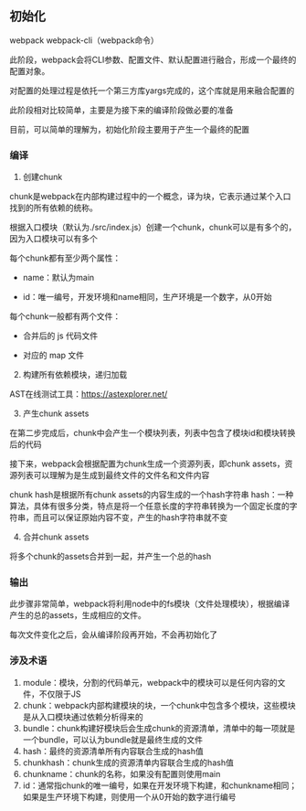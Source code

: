 ## 初始化

webpack webpack-cli（webpack命令）

此阶段，webpack会将CLI参数、配置文件、默认配置进行融合，形成一个最终的配置对象。

对配置的处理过程是依托一个第三方库yargs完成的，这个库就是用来融合配置的

此阶段相对比较简单，主要是为接下来的编译阶段做必要的准备

目前，可以简单的理解为，初始化阶段主要用于产生一个最终的配置

### 编译

1. 创建chunk

chunk是webpack在内部构建过程中的一个概念，译为块，它表示通过某个入口找到的所有依赖的统称。

根据入口模块（默认为./src/index.js）创建一个chunk，chunk可以是有多个的，因为入口模块可以有多个

每个chunk都有至少两个属性：

 - name：默认为main
  
 - id：唯一编号，开发环境和name相同，生产环境是一个数字，从0开始

每个chunk一般都有两个文件：

 - 合并后的 js 代码文件
  
 - 对应的 map 文件


2. 构建所有依赖模块，递归加载

AST在线测试工具：https://astexplorer.net/

3. 产生chunk assets

在第二步完成后，chunk中会产生一个模块列表，列表中包含了模块id和模块转换后的代码 

接下来，webpack会根据配置为chunk生成一个资源列表，即chunk assets，资源列表可以理解为是生成到最终文件的文件名和文件内容

chunk hash是根据所有chunk assets的内容生成的一个hash字符串
hash：一种算法，具体有很多分类，特点是将一个任意长度的字符串转换为一个固定长度的字符串，而且可以保证原始内容不变，产生的hash字符串就不变

4. 合并chunk assets

将多个chunk的assets合并到一起，并产生一个总的hash

### 输出
此步骤非常简单，webpack将利用node中的fs模块（文件处理模块），根据编译产生的总的assets，生成相应的文件。

每次文件变化之后，会从编译阶段再开始，不会再初始化了

### 涉及术语

1. module：模块，分割的代码单元，webpack中的模块可以是任何内容的文件，不仅限于JS
2. chunk：webpack内部构建模块的块，一个chunk中包含多个模块，这些模块是从入口模块通过依赖分析得来的
3. bundle：chunk构建好模块后会生成chunk的资源清单，清单中的每一项就是一个bundle，可以认为bundle就是最终生成的文件
4. hash：最终的资源清单所有内容联合生成的hash值
5. chunkhash：chunk生成的资源清单内容联合生成的hash值
6. chunkname：chunk的名称，如果没有配置则使用main
7. id：通常指chunk的唯一编号，如果在开发环境下构建，和chunkname相同；如果是生产环境下构建，则使用一个从0开始的数字进行编号